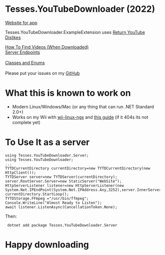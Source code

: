 # Tesses.YouTubeDownloader (2022)

[Website for app](https://tesses.net/apps/tytd/2022/)

Tesses.YouTubeDownloader.ExampleExtension uses [Return YouTube Dislikes](https://returnyoutubedislike.com/)

[How To Find Videos (When Downloaded)](docs/HowToFindVideos.md)
<br>
[Server Endpoints](docs/Server.md)  
<br>
[Classes and Enums](docs/JsonAndEnum.md)  
<br>
Please put your issues on my [GitHub](https://github.com/tesses50/tytd-2022)

# What this is known to work on
  - Modern Linux/Windows/Mac (or any thing that can run .NET Standard 2.0+)
   - Works on my Wii with [wii-linux-ngx](https://www.github.com/neagix/wii-linux-ngx) and [this guide](https://tesses.net/apps/tytd/2022/wii.php) (if it 404s its not complete yet)

# To Use It as a server
    using Tesses.YouTubeDownloader.Server;
    using Tesses.YouTubeDownloader;
    ...
    TYTDCurrentDirectory currentDirectory=new TYTDCurrentDirectory(new HttpClient());
    TYTDServer server=new TYTDServer(currentDirectory);
    server.RootServer.Server=new StaticServer("WebSite");
    HttpServerListener listener=new HttpServerListener(new System.Net.IPEndPoint(System.Net.IPAddress.Any,3252),server.InnerServer);
    currentDirectory.StartLoop();
    TYTDStorage.FFmpeg ="/usr/bin/ffmpeg";
    Console.WriteLine("Almost Ready to Listen");
    await listener.ListenAsync(CancellationToken.None);

Then:

     dotnet add package Tesses.YouTubeDownloader.Server
     
# Happy downloading